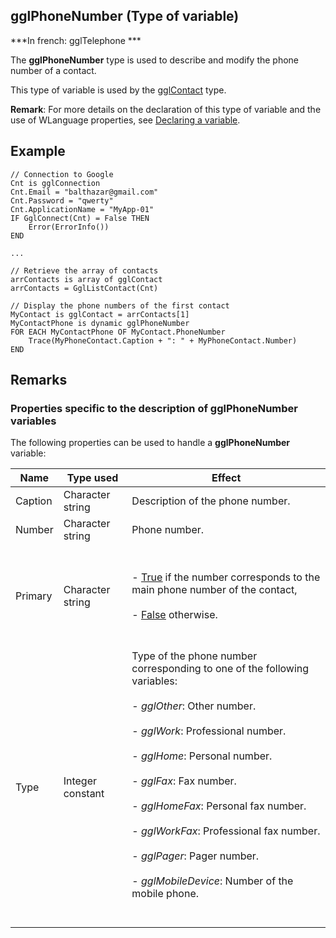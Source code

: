 
## gglPhoneNumber (Type of variable)

***In french: gglTelephone ***
				



<a name="XUse"></a>
<a name="Use"></a>
<a name="description"></a>
The **gglPhoneNumber** type is used to describe and modify the phone number of a contact.

This type of variable is used by the [gglContact](../WDLang5/1000017434.md) type.

**Remark**: For more details on the declaration of this type of variable and the use of WLanguage properties, see [Declaring a variable](../Motscles/1514032.md).
<a name="Example1"></a>
<a name="sample_code"></a>

## Example


```wl
// Connection to Google
Cnt is gglConnection
Cnt.Email = "balthazar@gmail.com"
Cnt.Password = "qwerty"
Cnt.ApplicationName = "MyApp-01"
IF GglConnect(Cnt) = False THEN
	Error(ErrorInfo())
END

...

// Retrieve the array of contacts
arrContacts is array of gglContact
arrContacts = GglListContact(Cnt)

// Display the phone numbers of the first contact
MyContact is gglContact = arrContacts[1]
MyContactPhone is dynamic gglPhoneNumber
FOR EACH MyContactPhone OF MyContact.PhoneNumber
	Trace(MyPhoneContact.Caption + ": " + MyPhoneContact.Number)
END
```

<a name="XSYNTAX"></a>


<a name="NOTE0"></a>
<a name="NOTE0_1"></a>

## Remarks




### Properties specific to the description of gglPhoneNumber variables
<a name="properties_specific_the_description_gglphonenumber_variables_ELTPARAGRAPHE000036"></a>

The following properties can be used to handle a **gglPhoneNumber** variable:

| Name | Type used | Effect |
| --- | --- | --- |
| Caption | Character string | Description of the phone number. |
| Number | Character string | Phone number. |
| Primary | Character string | <br><br>- <u><u><u><u>True</u></u></u></u> if the number corresponds to the main phone number of the contact, <br><br>- <u><u><u><u>False</u></u></u></u> otherwise.<br><br><br> |
| Type | Integer constant | Type of the phone number corresponding to one of the following variables:<br><br>- *gglOther*: Other number.<br><br>- *gglWork*: Professional number.<br><br>- *gglHome*: Personal number.<br><br>- *gglFax*: Fax number.<br><br>- *gglHomeFax*: Personal fax number.<br><br>- *gglWorkFax*: Professional fax number.<br><br>- *gglPager*: Pager number.<br><br>- *gglMobileDevice*: Number of the mobile phone.<br><br><br> |




